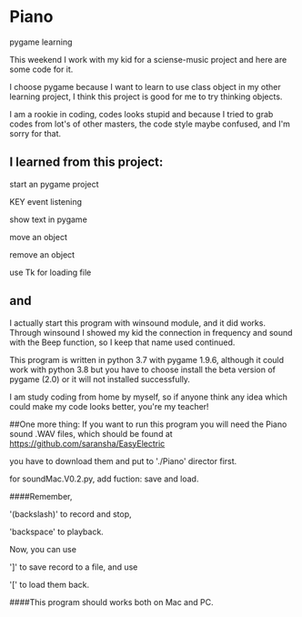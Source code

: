 # Piano
pygame learning

This weekend I work with my kid for a sciense-music project and
here are some code for it.

I choose pygame because I want to learn to use class object in my
other learning project, I think this project is good for me to
try thinking objects.

I am a rookie in coding, codes looks stupid and because I tried 
to grab codes from lot's of other masters, the code style maybe
confused, and I'm sorry for that.

## I learned from this project:

  start an pygame project
  
  KEY event listening
  
  show text in pygame
  
  move an object
  
  remove an object
  
  use Tk for loading file
  

##  and
  I actually start this program with winsound module, and it did
  works.  Through winsound I showed my kid the connection in
  frequency and sound with the Beep function, so I keep that name
  used continued.
  
This program is written in python 3.7 with pygame 1.9.6, although 
it could work with python 3.8 but you have to choose install the 
beta version of pygame (2.0) or it will not installed successfully.

I am study coding from home by myself, so if anyone think any idea
which could make my code looks better, you're my teacher!

##One more thing:
If you want to run this program you will need the Piano sound .WAV
files, which should be found at https://github.com/saransha/EasyElectric

you have to download them and put to './Piano' director first.

for soundMac.V0.2.py, add fuction: save and load.

####Remember, 

'\(backslash)' to record and stop, 

'backspace' to playback.
 
Now, you can use
 
']' to save record to a file, and use
 
'[' to load them back.

####This program should works both on Mac and PC.